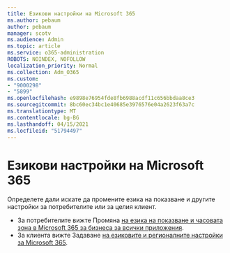 ```yaml
---
title: Езикови настройки на Microsoft 365
ms.author: pebaum
author: pebaum
manager: scotv
ms.audience: Admin
ms.topic: article
ms.service: o365-administration
ROBOTS: NOINDEX, NOFOLLOW
localization_priority: Normal
ms.collection: Adm_O365
ms.custom:
- "9000298"
- "5899"
ms.openlocfilehash: e9898e76954fde8fb6988acdf11c656bbdaa8ce3
ms.sourcegitcommit: 8bc60ec34bc1e40685e3976576e04a2623f63a7c
ms.translationtype: MT
ms.contentlocale: bg-BG
ms.lasthandoff: 04/15/2021
ms.locfileid: "51794497"
---
```

# <a name="microsoft-365-language-settings"></a>Езикови настройки на Microsoft 365

Определете дали искате да промените езика на показване и другите настройки за потребителите или за целия клиент.

- За потребителите вижте Промяна [на езика на показване и часовата зона в Microsoft 365 за бизнеса за всички приложения](https://support.microsoft.com/office/6f238bff-5252-441e-b32b-655d5d85d15b).
- За клиента вижте Задаване  [на езиковите и регионалните настройки за Microsoft 365](https://docs.microsoft.com/office365/troubleshoot/access-management/set-language-and-region).
